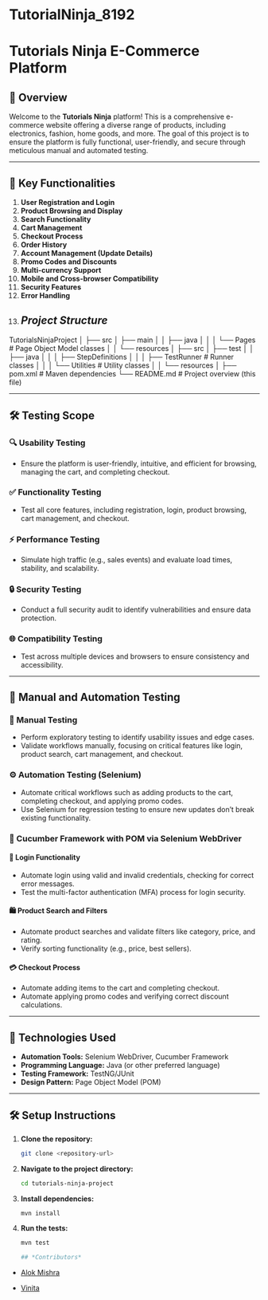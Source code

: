 # TutorialNinja_8192
# Tutorials Ninja E-Commerce Platform

## 🌟 Overview
Welcome to the **Tutorials Ninja** platform! This is a comprehensive e-commerce website offering a diverse range of products, including electronics, fashion, home goods, and more. The goal of this project is to ensure the platform is fully functional, user-friendly, and secure through meticulous manual and automated testing.

---

## 🚀 Key Functionalities
1. **User Registration and Login**
2. **Product Browsing and Display**
3. **Search Functionality**
4. **Cart Management**
5. **Checkout Process**
6. **Order History**
7. **Account Management (Update Details)**
8. **Promo Codes and Discounts**
9. **Multi-currency Support**
10. **Mobile and Cross-browser Compatibility**
11. **Security Features**
12. **Error Handling**
13. ## *Project Structure*

TutorialsNinjaProject
│
├── src
│   ├── main
│   │   ├── java
│   │   │   └── Pages         # Page Object Model classes
│   │   └── resources
│
├── src
│   ├── test
│   │   ├── java
│   │   │   ├── StepDefinitions
│   │   │   ├── TestRunner   # Runner classes
│   │   │   └── Utilities    # Utility classes
│   │   └── resources
│
├── pom.xml                   # Maven dependencies
└── README.md                 # Project overview (this file)


---

## 🛠️ Testing Scope

### 🔍 Usability Testing
- Ensure the platform is user-friendly, intuitive, and efficient for browsing, managing the cart, and completing checkout.

### ✅ Functionality Testing
- Test all core features, including registration, login, product browsing, cart management, and checkout.

### ⚡ Performance Testing
- Simulate high traffic (e.g., sales events) and evaluate load times, stability, and scalability.

### 🔒 Security Testing
- Conduct a full security audit to identify vulnerabilities and ensure data protection.

### 🌐 Compatibility Testing
- Test across multiple devices and browsers to ensure consistency and accessibility.

---

## 🤖 Manual and Automation Testing

### 📝 Manual Testing
- Perform exploratory testing to identify usability issues and edge cases.
- Validate workflows manually, focusing on critical features like login, product search, cart management, and checkout.

### ⚙️ Automation Testing (Selenium)
- Automate critical workflows such as adding products to the cart, completing checkout, and applying promo codes.
- Use Selenium for regression testing to ensure new updates don’t break existing functionality.

### 🥒 Cucumber Framework with POM via Selenium WebDriver
#### 🔑 Login Functionality
- Automate login using valid and invalid credentials, checking for correct error messages.
- Test the multi-factor authentication (MFA) process for login security.

#### 🛍️ Product Search and Filters
- Automate product searches and validate filters like category, price, and rating.
- Verify sorting functionality (e.g., price, best sellers).

#### 💳 Checkout Process
- Automate adding items to the cart and completing checkout.
- Automate applying promo codes and verifying correct discount calculations.

---

## 🧰 Technologies Used
- **Automation Tools:** Selenium WebDriver, Cucumber Framework
- **Programming Language:** Java (or other preferred language)
- **Testing Framework:** TestNG/JUnit
- **Design Pattern:** Page Object Model (POM)

---

## 🛠️ Setup Instructions
1. **Clone the repository:**
   ```bash
   git clone <repository-url>
   ```
2. **Navigate to the project directory:**
   ```bash
   cd tutorials-ninja-project
   ```
3. **Install dependencies:**
   ```bash
   mvn install
   ```
4. **Run the tests:**
   ```bash
   mvn test

   ## *Contributors*
- [Alok Mishra ](https://github.com/<your-username>)
- [Vinita ](https://github.com/<team-member2>)

   ```



